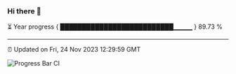 ### Hi there 👋

⏳ Year progress { ██████████████████████████▁▁▁▁ } 89.73 %

---

⏰ Updated on Fri, 24 Nov 2023 12:29:59 GMT

![Progress Bar CI](https://github.com/liununu/liununu/workflows/Progress%20Bar%20CI/badge.svg)
